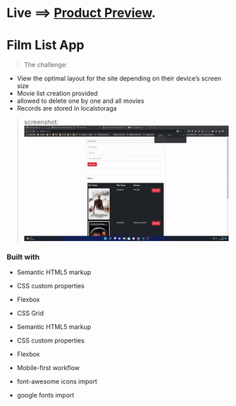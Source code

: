 # Live ==> [Product Preview](#).


# Film List App


> The challenge:
* View the optimal layout for the site depending on their device’s screen size
* Movie list creation provided
* allowed to delete one by one and all movies
* Records are stored in localstoraga

> screenshot:
 ![screenshot](/preview.gif "Design")

### Built with

- Semantic HTML5 markup
- CSS custom properties
- Flexbox
- CSS Grid


- Semantic HTML5 markup
- CSS custom properties
- Flexbox
- Mobile-first workflow
- font-awesome icons import
- google fonts import 